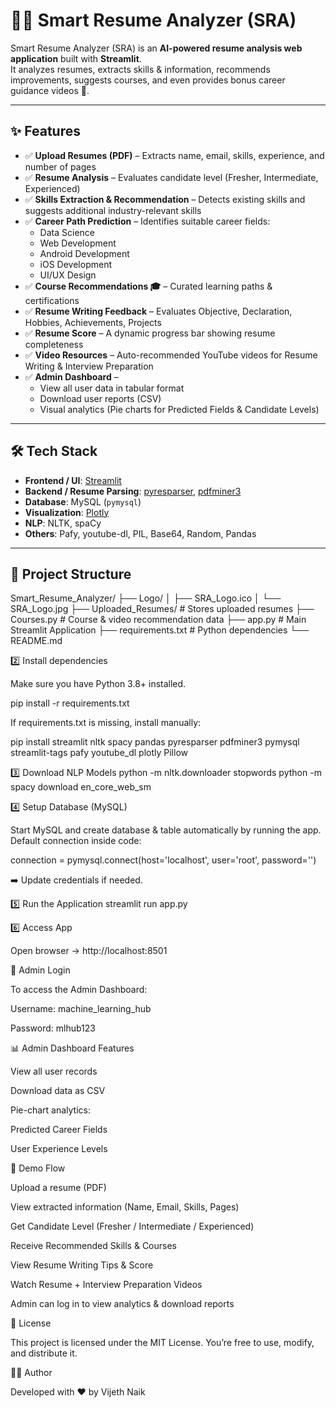 # 🧑‍💼 Smart Resume Analyzer (SRA)

Smart Resume Analyzer (SRA) is an **AI-powered resume analysis web application** built with **Streamlit**.  
It analyzes resumes, extracts skills & information, recommends improvements, suggests courses, and even provides bonus career guidance videos 🎥.  

---

## ✨ Features

- ✅ **Upload Resumes (PDF)** – Extracts name, email, skills, experience, and number of pages  
- ✅ **Resume Analysis** – Evaluates candidate level (Fresher, Intermediate, Experienced)  
- ✅ **Skills Extraction & Recommendation** – Detects existing skills and suggests additional industry-relevant skills  
- ✅ **Career Path Prediction** – Identifies suitable career fields:
  - Data Science  
  - Web Development  
  - Android Development  
  - iOS Development  
  - UI/UX Design  
- ✅ **Course Recommendations 🎓** – Curated learning paths & certifications  
- ✅ **Resume Writing Feedback** – Evaluates Objective, Declaration, Hobbies, Achievements, Projects  
- ✅ **Resume Score** – A dynamic progress bar showing resume completeness  
- ✅ **Video Resources** – Auto-recommended YouTube videos for Resume Writing & Interview Preparation  
- ✅ **Admin Dashboard** –  
  - View all user data in tabular format  
  - Download user reports (CSV)  
  - Visual analytics (Pie charts for Predicted Fields & Candidate Levels)  

---

## 🛠️ Tech Stack

- **Frontend / UI**: [Streamlit](https://streamlit.io/)  
- **Backend / Resume Parsing**: [pyresparser](https://github.com/OmkarPathak/pyresparser), [pdfminer3](https://pypi.org/project/pdfminer3/)  
- **Database**: MySQL (`pymysql`)  
- **Visualization**: [Plotly](https://plotly.com/python/)  
- **NLP**: NLTK, spaCy  
- **Others**: Pafy, youtube-dl, PIL, Base64, Random, Pandas  

---

## 📂 Project Structure

Smart_Resume_Analyzer/
├── Logo/
│ ├── SRA_Logo.ico
│ └── SRA_Logo.jpg
├── Uploaded_Resumes/ # Stores uploaded resumes
├── Courses.py # Course & video recommendation data
├── app.py # Main Streamlit Application
├── requirements.txt # Python dependencies
└── README.md

2️⃣ Install dependencies

Make sure you have Python 3.8+ installed.

pip install -r requirements.txt


If requirements.txt is missing, install manually:

pip install streamlit nltk spacy pandas pyresparser pdfminer3 pymysql streamlit-tags pafy youtube_dl plotly Pillow

3️⃣ Download NLP Models
python -m nltk.downloader stopwords
python -m spacy download en_core_web_sm

4️⃣ Setup Database (MySQL)

Start MySQL and create database & table automatically by running the app.
Default connection inside code:

connection = pymysql.connect(host='localhost', user='root', password='')


➡️ Update credentials if needed.

5️⃣ Run the Application
streamlit run app.py

6️⃣ Access App

Open browser → http://localhost:8501

🔑 Admin Login

To access the Admin Dashboard:

Username: machine_learning_hub

Password: mlhub123

📊 Admin Dashboard Features

View all user records

Download data as CSV

Pie-chart analytics:

Predicted Career Fields

User Experience Levels

🎥 Demo Flow

Upload a resume (PDF)

View extracted information (Name, Email, Skills, Pages)

Get Candidate Level (Fresher / Intermediate / Experienced)

Receive Recommended Skills & Courses

View Resume Writing Tips & Score

Watch Resume + Interview Preparation Videos

Admin can log in to view analytics & download reports

📜 License

This project is licensed under the MIT License.
You’re free to use, modify, and distribute it.

👨‍💻 Author

Developed with ❤️ by Vijeth Naik

